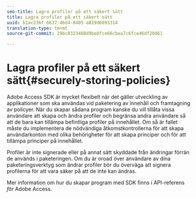 ```yaml
---
seo-title: Lagra profiler på ett säkert sätt
title: Lagra profiler på ett säkert sätt
uuid: b1ac236f-6637-46d4-8405-a819d6093314
translation-type: tm+mt
source-git-commit: 29bc8323460d9be0fce66cbea7c6fce46df20d61

---
```



# Lagra profiler på ett säkert sätt{#securely-storing-policies}

Adobe Access SDK är mycket flexibelt när det gäller utveckling av applikationer som ska användas vid paketering av innehåll och framtagning av policyer. När du skapar sådana program kanske du vill tillåta vissa användare att skapa och ändra profiler och begränsa andra användare så att de bara kan tillämpa befintliga profiler på innehållet. Om så är fallet måste du implementera de nödvändiga åtkomstkontrollerna för att skapa användarkonton med olika behörigheter för att skapa principer och för att tillämpa principer på innehållet.

Profiler är inte signerade eller på annat sätt skyddade från ändringar förrän de används i paketeringen. Om du är oroad över användare av dina paketeringsverktyg som ändrar profiler bör du överväga att signera profilerna för att vara säker på att de inte kan ändras.

Mer information om hur du skapar program med SDK finns i API-referens *för* Adobe Access.
